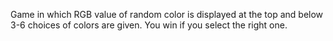 
Game in which RGB value of random color is displayed at the top and below 3-6 choices of colors are given. You win if you select the right one.

